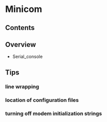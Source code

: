 # Minicom
## Contents
## Overview
* Serial_console
## Tips
### line wrapping
### location of configuration files
### turning off modem initialization strings
